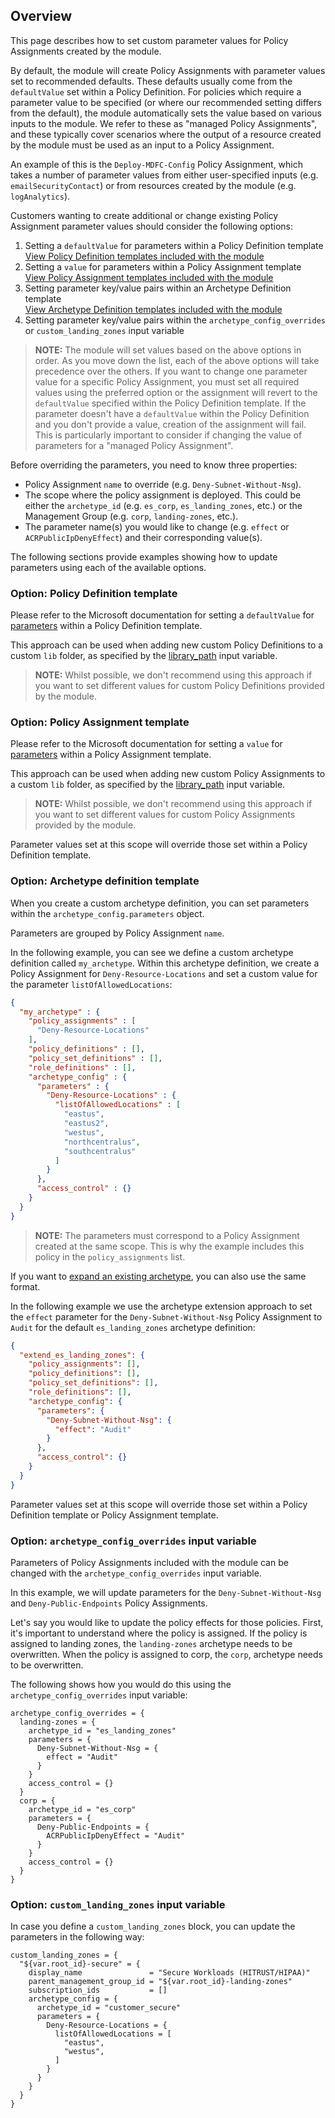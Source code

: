<!-- markdownlint-disable first-line-h1 -->
## Overview

This page describes how to set custom parameter values for Policy Assignments created by the module.

By default, the module will create Policy Assignments with parameter values set to recommended defaults.
These defaults usually come from the `defaultValue` set within a Policy Definition.
For policies which require a parameter value to be specified (or where our recommended setting differs from the default), the module automatically sets the value based on various inputs to the module.
We refer to these as "managed Policy Assignments", and these typically cover scenarios where the output of a resource created by the module must be used as an input to a Policy Assignment.

An example of this is the `Deploy-MDFC-Config` Policy Assignment, which takes a number of parameter values from either user-specified inputs (e.g. `emailSecurityContact`) or from resources created by the module (e.g. `logAnalytics`).

Customers wanting to create additional or change existing Policy Assignment parameter values should consider the following options:

1. Setting a `defaultValue` for parameters within a Policy Definition template</br>[View Policy Definition templates included with the module](https://github.com/Azure/terraform-azurerm-caf-enterprise-scale/tree/main/modules/archetypes/lib/policy_definitions)
1. Setting a `value` for parameters within a Policy Assignment template</br>[View Policy Assignment templates included with the module](https://github.com/Azure/terraform-azurerm-caf-enterprise-scale/tree/main/modules/archetypes/lib/policy_assignments)
1. Setting parameter key/value pairs within an Archetype Definition template</br>[View Archetype Definition templates included with the module](https://github.com/Azure/terraform-azurerm-caf-enterprise-scale/tree/main/modules/archetypes/lib/archetype_definitions)
1. Setting parameter key/value pairs within the `archetype_config_overrides` or `custom_landing_zones` input variable

> **NOTE:** The module will set values based on the above options in order.
> As you move down the list, each of the above options will take precedence over the others.
> If you want to change one parameter value for a specific Policy Assignment, you must set all required values using the preferred option or the assignment will revert to the `defaultValue` specified within the Policy Definition template.
> If the parameter doesn't have a `defaultValue` within the Policy Definition and you don't provide a value, creation of the assignment will fail.
> This is particularly important to consider if changing the value of parameters for a "managed Policy Assignment".

Before overriding the parameters, you need to know three properties:

- Policy Assignment `name` to override (e.g. `Deny-Subnet-Without-Nsg`).
- The scope where the policy assignment is deployed. This could be either the `archetype_id` (e.g. `es_corp`, `es_landing_zones`, etc.) or the Management Group (e.g. `corp`, `landing-zones`, etc.).
- The parameter name(s) you would like to change (e.g. `effect` or `ACRPublicIpDenyEffect`) and their corresponding value(s).

The following sections provide examples showing how to update parameters using each of the available options.

### Option: Policy Definition template

Please refer to the Microsoft documentation for setting a `defaultValue` for [parameters](https://learn.microsoft.com/azure/governance/policy/concepts/definition-structure#parameters) within a Policy Definition template.

This approach can be used when adding new custom Policy Definitions to a custom `lib` folder, as specified by the [library_path](./%5BVariables%5D-library_path) input variable.

> **NOTE:** Whilst possible, we don't recommend using this approach if you want to set different values for custom Policy Definitions provided by the module.

### Option: Policy Assignment template

Please refer to the Microsoft documentation for setting a `value` for [parameters](https://learn.microsoft.com/azure/governance/policy/concepts/assignment-structure#parameters) within a Policy Assignment template.

This approach can be used when adding new custom Policy Assignments to a custom `lib` folder, as specified by the [library_path](./%5BVariables%5D-library_path) input variable.

> **NOTE:** Whilst possible, we don't recommend using this approach if you want to set different values for custom Policy Assignments provided by the module.

Parameter values set at this scope will override those set within a Policy Definition template.

### Option: Archetype definition template

When you create a custom archetype definition, you can set parameters within the `archetype_config.parameters` object.

Parameters are grouped by Policy Assignment `name`.

In the following example, you can see we define a custom archetype definition called `my_archetype`.
Within this archetype definition, we create a Policy Assignment for `Deny-Resource-Locations` and set a custom value for the parameter `listOfAllowedLocations`:

```json
{
  "my_archetype" : {
    "policy_assignments" : [
      "Deny-Resource-Locations"
    ],
    "policy_definitions" : [],
    "policy_set_definitions" : [],
    "role_definitions" : [],
    "archetype_config" : {
      "parameters" : {
        "Deny-Resource-Locations" : {
          "listOfAllowedLocations" : [
            "eastus",
            "eastus2",
            "westus",
            "northcentralus",
            "southcentralus"
          ]
        }
      },
      "access_control" : {}
    }
  }
}
```

> **NOTE:** The parameters must correspond to a Policy Assignment created at the same scope.
> This is why the example includes this policy in the `policy_assignments` list.

If you want to [expand an existing archetype](./%5BExamples%5D-Expand-Built-in-Archetype-Definitions#to-enable-the-extension-function), you can also use the same format.

In the following example we use the archetype extension approach to set the `effect` parameter for the `Deny-Subnet-Without-Nsg` Policy Assignment to `Audit` for the default `es_landing_zones` archetype definition:

```json
{
  "extend_es_landing_zones": {
    "policy_assignments": [],
    "policy_definitions": [],
    "policy_set_definitions": [],
    "role_definitions": [],
    "archetype_config": {
      "parameters": {
        "Deny-Subnet-Without-Nsg": {
          "effect": "Audit"
        }
      },
      "access_control": {}
    }
  }
}
```

Parameter values set at this scope will override those set within a Policy Definition template or Policy Assignment template.

### Option: `archetype_config_overrides` input variable

Parameters of Policy Assignments included with the module can be changed with the `archetype_config_overrides` input variable.

In this example, we will update parameters for the `Deny-Subnet-Without-Nsg` and `Deny-Public-Endpoints` Policy Assignments.

Let's say you would like to update the policy effects for those policies.
First, it's important to understand where the policy is assigned.
If the policy is assigned to landing zones, the `landing-zones` archetype needs to be overwritten.
When the policy is assigned to corp, the `corp`, archetype needs to be overwritten.

The following shows how you would do this using the `archetype_config_overrides` input variable:

```hcl
archetype_config_overrides = {
  landing-zones = {
    archetype_id = "es_landing_zones"
    parameters = {
      Deny-Subnet-Without-Nsg = {
        effect = "Audit"
      }
    }
    access_control = {}
  }
  corp = {
    archetype_id = "es_corp"
    parameters = {
      Deny-Public-Endpoints = {
        ACRPublicIpDenyEffect = "Audit"
      }
    }
    access_control = {}
  }
}
```

### Option: `custom_landing_zones` input variable

In case you define a `custom_landing_zones` block, you can update the parameters in the following way:

```hcl
custom_landing_zones = {
  "${var.root_id}-secure" = {
    display_name               = "Secure Workloads (HITRUST/HIPAA)"
    parent_management_group_id = "${var.root_id}-landing-zones"
    subscription_ids           = []
    archetype_config = {
      archetype_id = "customer_secure"
      parameters = {
        Deny-Resource-Locations = {
          listOfAllowedLocations = [
            "eastus",
            "westus",
          ]
        }
      }
    }
  }
}
```
